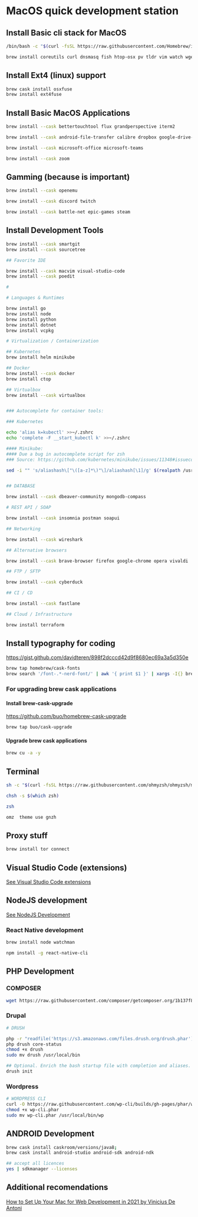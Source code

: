 # MacOS quick development station

## Install Basic cli stack for MacOS

```bash
/bin/bash -c "$(curl -fsSL https://raw.githubusercontent.com/Homebrew/install/HEAD/install.sh)"

brew install coreutils curl dnsmasq fish htop-osx pv tldr vim watch wget
```

## Install Ext4 (linux) support

```bash
brew cask install osxfuse
brew install ext4fuse
```

## Install Basic MacOS Applications

```bash
brew install --cask bettertouchtool flux grandperspective iterm2

brew install --cask android-file-transfer calibre dropbox google-drive-file-stream libreoffice libreoffice-language-pack rambox resilio-sync vuze teamviewer vlc

brew install --cask microsoft-office microsoft-teams

brew install --cask zoom

```

## Gamming (because is important)

```bash
brew install --cask openemu

brew install --cask discord twitch

brew install --cask battle-net epic-games steam

```

## Install Development Tools

```bash
brew install --cask smartgit
brew install --cask sourcetree

## Favorite IDE

brew install --cask macvim visual-studio-code
brew install --cask poedit

# 

# Languages & Runtimes

brew install go
brew install node
brew install python
brew install dotnet
brew install vcpkg

# Virtualization / Containerization

## Kubernetes
brew install helm minikube

## Docker
brew install --cask docker
brew install ctop

## Virtualbox
brew install --cask virtualbox


### Autocomplete for container tools:

### Kubernetes

echo 'alias k=kubectl' >>~/.zshrc
echo 'complete -F __start_kubectl k' >>~/.zshrc

#### Minikube:
#### Due a bug in autocomplete script for zsh
### Source: https://github.com/kubernetes/minikube/issues/11348#issuecomment-926130349

sed -i "" 's/aliashash\["\([a-z]*\)"\]/aliashash[\1]/g' $(realpath /usr/local/share/zsh/site-functions/_minikube)


## DATABASE

brew install --cask dbeaver-community mongodb-compass

# REST API / SOAP

brew install --cask insomnia postman soapui

## Networking

brew install --cask wireshark

## Alternative browsers

brew install --cask brave-browser firefox google-chrome opera vivaldi

## FTP / SFTP

brew install --cask cyberduck

## CI / CD

brew install --cask fastlane

## Cloud / Infrastructure

brew install terraform
```

## Install typography for coding

<https://gist.github.com/davidteren/898f2dcccd42d9f8680ec69a3a5d350e>

```bash
brew tap homebrew/cask-fonts
brew search '/font-.*-nerd-font/' | awk '{ print $1 }' | xargs -I{} brew install --cask {} || true
```

### For upgrading brew cask applications

#### Install brew-cask-upgrade

<https://github.com/buo/homebrew-cask-upgrade>

```bash
brew tap buo/cask-upgrade
```

#### Upgrade brew cask applications

```bash
brew cu -a -y
```

## Terminal

```bash
sh -c "$(curl -fsSL https://raw.githubusercontent.com/ohmyzsh/ohmyzsh/master/tools/install.sh)" "" --unattended

chsh -s $(which zsh)

zsh

omz  theme use gnzh
```

## Proxy stuff

```bash
brew install tor connect
```

## Visual Studio Code (extensions)

[See Visual Studio Code extensions](README-VisualStudioCode.md)

## NodeJS development

[See NodeJS Development](README-NodeJS.md)

### React Native development

```bash
brew install node watchman

npm install -g react-native-cli
```

## PHP Development

### COMPOSER

```bash
wget https://raw.githubusercontent.com/composer/getcomposer.org/1b137f8bf6db3e79a38a5bc45324414a6b1f9df2/web/installer -O - -q | php --
```

### Drupal

```bash
# DRUSH

php -r "readfile('https://s3.amazonaws.com/files.drush.org/drush.phar');" > drush
php drush core-status
chmod +x drush
sudo mv drush /usr/local/bin

## Optional. Enrich the bash startup file with completion and aliases.
drush init
```

### Wordpress

```bash
# WORDPRESS CLI
curl -O https://raw.githubusercontent.com/wp-cli/builds/gh-pages/phar/wp-cli.phar
chmod +x wp-cli.phar
sudo mv wp-cli.phar /usr/local/bin/wp
```

## ANDROID Development

```bash
brew cask install caskroom/versions/java8;
brew cask install android-studio android-sdk android-ndk

## accept all licences
yes | sdkmanager --licenses
```

## Additional recomendations

[How to Set Up Your Mac for Web Development in 2021 by Vinicius De Antoni](https://betterprogramming.pub/how-to-set-up-your-macbook-for-web-development-in-2021-a7a1f53f6462#9018)
